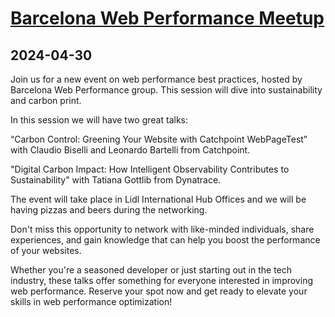 # [Barcelona Web Performance Meetup](https://www.meetup.com/es-ES/barcelona-web-performance/events/300190339/)
      
## 2024-04-30
      
Join us for a new event on web performance best practices, hosted by Barcelona Web Performance group. This session will dive into sustainability and carbon print.

In this session we will have two great talks:

“Carbon Control: Greening Your Website with Catchpoint WebPageTest”
with Claudio Biselli and Leonardo Bartelli from Catchpoint.

"Digital Carbon Impact: How Intelligent Observability Contributes to Sustainability" with Tatiana Gottlib from Dynatrace.

The event will take place in Lidl International Hub Offices and we will be having pizzas and beers during the networking.

Don't miss this opportunity to network with like-minded individuals, share experiences, and gain knowledge that can help you boost the performance of your websites. 

Whether you're a seasoned developer or just starting out in the tech industry, these talks offer something for everyone interested in improving web performance. Reserve your spot now and get ready to elevate your skills in web performance optimization!